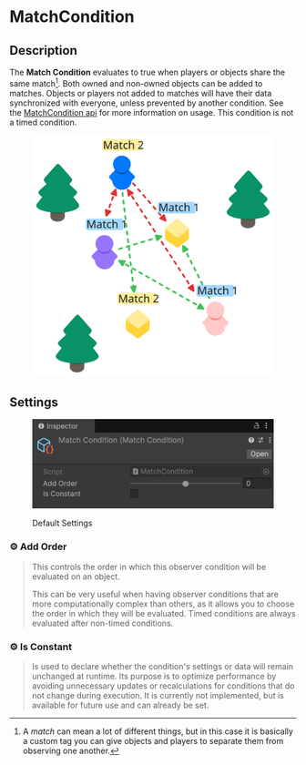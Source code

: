 # MatchCondition

## Description <a href="#server-and-host" id="server-and-host"></a>

The **Match Condition** evaluates to true when players or objects share the same match[^1]. Both owned and non-owned objects can be added to matches. Objects or players not added to matches will have their data synchronized with everyone, unless prevented by another condition. See the [MatchCondition api](https://fish-networking.com/FishNet/api/api/FishNet.Component.Observing.MatchCondition.html) for more information on usage. This condition is not a timed condition.

<div align="left"><figure><img src="../../../.gitbook/assets/match-observer-condition.svg" alt="" width="466"><figcaption></figcaption></figure></div>

## Settings <a href="#server-and-host" id="server-and-host"></a>

<div align="left" data-full-width="false"><figure><img src="../../../.gitbook/assets/match-observer-condition.png" alt=""><figcaption><p>Default Settings</p></figcaption></figure></div>

### :gear: **Add Order**

> This controls the order in which this observer condition will be evaluated on an object.
>
> This can be very useful when having observer conditions that are more computationally complex than others, as it allows you to choose the order in which they will be evaluated. Timed conditions are always evaluated after non-timed conditions.

### :gear: **Is Constant**

> Is used to declare whether the condition's settings or data will remain unchanged at runtime. Its purpose is to optimize performance by avoiding unnecessary updates or recalculations for conditions that do not change during execution. It is currently not implemented, but is available for future use and can already be set.

[^1]: A _match_ can mean a lot of different things, but in this case it is basically a custom tag you can give objects and players to separate them from observing one another.
